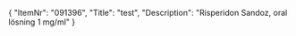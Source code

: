 {
  "ItemNr": "091396",
  "Title": "test",
  "Description": "Risperidon Sandoz, oral lösning 1 mg/ml"
}